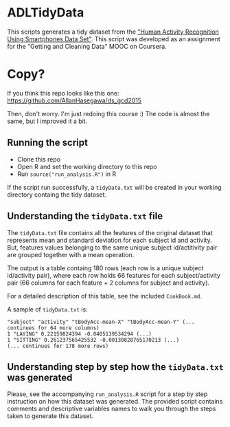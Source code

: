 # ADLTidyData

This scripts generates a tidy dataset from the ["Human Activity Recognition Using Smartphones Data Set"](http://archive.ics.uci.edu/ml/datasets/Human+Activity+Recognition+Using+Smartphones). This script was developed as an assignment for the "Getting and Cleaning Data" MOOC on Coursera.

# Copy?

If you think this repo looks like this one: https://github.com/AllanHasegawa/ds_gcd2015

Then, don't worry. I'm just redoing this course :) The code is almost the same, but I improved it a bit.

## Running the script

 * Clone this repo
 * Open R and set the working directory to this repo
 * Run `source("run_analysis.R")` in R

If the script run successfully, a `tidyData.txt` will be created in your working directory containg the tidy dataset.

## Understanding the `tidyData.txt` file

The `tidyData.txt` file contains all the features of the original dataset that represents mean and standard deviation for each subject id and activity. But, features values belonging to the same unique subject id/actitivity pair are grouped together with a mean operation.


The output is a table containg 180 rows (each row is a unique subject id/activity pair), where each row holds 66 features for each subject/activity pair (66 columns for each feature + 2 columns for subject and activity).

For a detailed description of this table, see the included `CookBook.md`.


A sample of `tidyData.txt` is:

```
"subject" "activity" "tBodyAcc-mean-X" "tBodyAcc-mean-Y" (... continues for 64 more columns)
1 "LAYING" 0.22159824394 -0.0405139534294 (...)
1 "SITTING" 0.261237565425532 -0.00130828765170213 (...)
(... continues for 178 more rows)
```

## Understanding step by step how the `tidyData.txt` was generated

Please, see the accompanying `run_analysis.R` script for a step by step instruction on how this dataset was generated. The provided script contains comments and descriptive variables names to walk you through the steps taken to generate this dataset.
